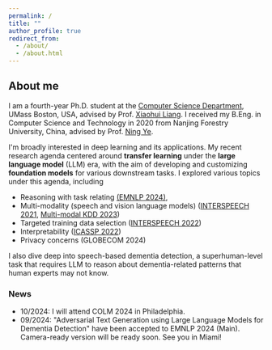 ```yaml
---
permalink: /
title: ""
author_profile: true
redirect_from: 
  - /about/
  - /about.html
---
```


## About me

I am a fourth-year Ph.D. student at the [Computer Science Department](https://www.cs.umb.edu/), UMass Boston, USA, advised
by Prof. [Xiaohui Liang](http://www.faculty.umb.edu/xiaohui.liang/). I received my B.Eng. in Computer Science and
Technology in 2020 from Nanjing Forestry University, China, advised by
Prof. [Ning Ye](https://it.njfu.edu.cn/szdw/20181224/i14051.html).

I'm broadly interested in deep learning and its applications. My recent research agenda centered around 
**transfer learning** under the **large language model** (LLM) era, with the aim of developing and customizing
**foundation models** for various downstream tasks. 
I explored various topics under this agenda, including
- Reasoning with task relating [(EMNLP 2024)](https://aclanthology.org/2024.emnlp-main.1222/), 
- Multi-modality (speech and vision language models) ([INTERSPEECH 2021](https://doi.org/10.21437/interspeech.2021-332), [Multi-modal KDD 2023](https://arxiv.org/abs/2308.07933))
- Targeted training data selection ([INTERSPEECH 2022](https://billzyx.github.io//files/10862_Paper.pdf))
- Interpretability ([ICASSP 2022](https://doi.org/10.1109/icassp43922.2022.9747006))
- Privacy concerns (GLOBECOM 2024)

I also dive deep into speech-based dementia detection, a superhuman-level task that requires LLM to reason about
dementia-related patterns that human experts may not know.


### News

- 10/2024: I will attend COLM 2024 in Philadelphia.
- 09/2024: "Adversarial Text Generation using Large Language Models for Dementia Detection" have been accepted to
EMNLP 2024 (Main). Camera-ready version will be ready soon. See you in Miami!
